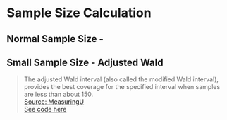 # Sample Size Calculation
## Normal Sample Size - 
## Small Sample Size - Adjusted Wald 
> The adjusted Wald interval (also called the modified Wald interval), provides the best coverage for the specified interval when samples are less than about 150.  
[Source: MeasuringU](https://measuringu.com/wald/)  
[See code here](#)  

